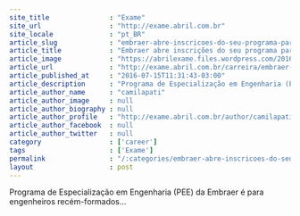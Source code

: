 ```yaml
---
site_title               : "Exame"
site_url                 : "http://exame.abril.com.br"
site_locale              : "pt_BR"
article_slug             : "embraer-abre-inscricoes-do-seu-programa-para-engenheiros"
article_title            : "Embraer abre inscrições do seu programa para engenheiros"
article_image            : "https://abrilexame.files.wordpress.com/2016/09/size_960_16_9_hangar-embraer.jpg?quality=70&strip=all&w=960"
article_url              : "http://exame.abril.com.br/carreira/embraer-abre-inscricoes-do-seu-programa-para-engenheiros/"
article_published_at     : "2016-07-15T11:31:43-03:00"
article_description      : "Programa de Especialização em Engenharia (PEE) da Embraer é para engenheiros recém-formados..."
article_author_name      : "camilapati"
article_author_image     : null
article_author_biography : null
article_author_profile   : "http://exame.abril.com.br/author/camilapati/"
article_author_facebook  : null
article_author_twitter   : null
category                 : ['career']
tags                     : ['Exame']
permalink                : "/:categories/embraer-abre-inscricoes-do-seu-programa-para-engenheiros/"
layout                   : post
---
```


Programa de Especialização em Engenharia (PEE) da Embraer é para engenheiros recém-formados...

